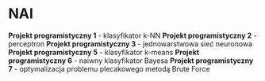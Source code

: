 # NAI

**Projekt programistyczny 1** - klasyfikator k-NN
**Projekt programistyczny 2** - perceptron
**Projekt programistyczny 3** - jednowarstwowa sieć neuronowa
**Projekt programistyczny 5** - klasyfikator k-means
**Projekt programistyczny 6** - naiwny klasyfikator Bayesa
**Projekt programistyczny 7** - optymalizacja problemu plecakowego metodą Brute Force
